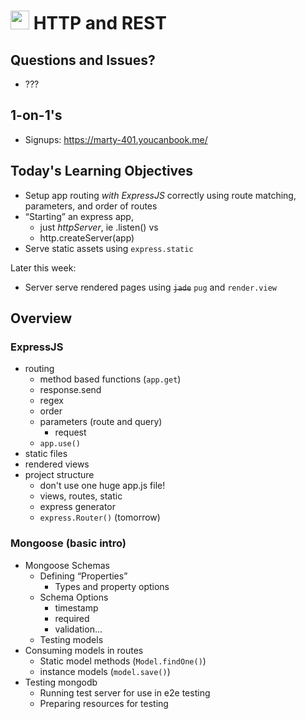 <img src="https://cloud.githubusercontent.com/assets/478864/22186847/68223ce6-e0b1-11e6-8a62-0e3edc96725e.png" width=30> HTTP and REST
===

## Questions and Issues?

* ???

## 1-on-1's

* Signups: https://marty-401.youcanbook.me/

## Today's Learning Objectives

* Setup app routing _with ExpressJS_ correctly using 
route matching, parameters, and order of routes
* “Starting” an express app, 
	* just _httpServer_, ie .listen() vs 
	* http.createServer(app)
* Serve static assets using `express.static`

Later this week:
* Server serve rendered pages using ~~`jade`~~ `pug` and `render.view`

## Overview

### ExpressJS

* routing
	* method based functions (`app.get`)
	* response.send
	* regex
	* order
	* parameters (route and query)
		* request
	* `app.use()`
* static files
* rendered views
* project structure
	* don't use one huge app.js file!
	* views, routes, static
	* express generator
	* `express.Router()` (tomorrow)

### Mongoose (basic intro)
* Mongoose Schemas
	* Defining “Properties”
		* Types and property options
	* Schema Options
		* timestamp
		* required
		* validation...
	* Testing models
* Consuming models in routes
	* Static model methods (`Model.findOne()`)
	* instance models (`model.save()`)
* Testing mongodb
	* Running test server for use in e2e testing
	* Preparing resources for testing